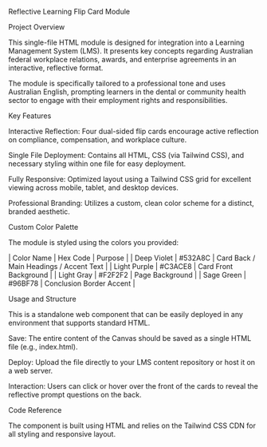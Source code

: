 Reflective Learning Flip Card Module

Project Overview

This single-file HTML module is designed for integration into a Learning Management System (LMS). It presents key concepts regarding Australian federal workplace relations, awards, and enterprise agreements in an interactive, reflective format.

The module is specifically tailored to a professional tone and uses Australian English, prompting learners in the dental or community health sector to engage with their employment rights and responsibilities.

Key Features

Interactive Reflection: Four dual-sided flip cards encourage active reflection on compliance, compensation, and workplace culture.

Single File Deployment: Contains all HTML, CSS (via Tailwind CSS), and necessary styling within one file for easy deployment.

Fully Responsive: Optimized layout using a Tailwind CSS grid for excellent viewing across mobile, tablet, and desktop devices.

Professional Branding: Utilizes a custom, clean color scheme for a distinct, branded aesthetic.

Custom Color Palette

The module is styled using the colors you provided:

| Color Name | Hex Code | Purpose |
| Deep Violet | #532A8C | Card Back / Main Headings / Accent Text |
| Light Purple | #C3ACE8 | Card Front Background |
| Light Gray | #F2F2F2 | Page Background |
| Sage Green | #96BF78 | Conclusion Border Accent |

Usage and Structure

This is a standalone web component that can be easily deployed in any environment that supports standard HTML.

Save: The entire content of the Canvas should be saved as a single HTML file (e.g., index.html).

Deploy: Upload the file directly to your LMS content repository or host it on a web server.

Interaction: Users can click or hover over the front of the cards to reveal the reflective prompt questions on the back.

Code Reference

The component is built using HTML and relies on the Tailwind CSS CDN for all styling and responsive layout.
